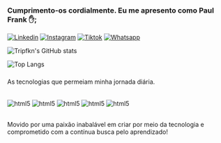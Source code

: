 ### Cumprimento-os cordialmente. Eu me apresento como Paul Frank ✋;
<!-- 
[![Blog](https://img.shields.io/website-up-down-green-red/http/monip.org.svg)](https://sujeitoprogramador.com) -->
[![Linkedin](https://img.shields.io/badge/LinkedIn-0077B5?style=for-the-badge&logo=linkedin&logoColor=white)](https://www.linkedin.com/in/paulfrankc/)
[![Instagram](https://img.shields.io/badge/Instagram-E4405F?style=for-the-badge&logo=instagram&logoColor=white)](https://www.instagram.com/paul_f.k.n/)
[![Tiktok](https://img.shields.io/badge/TikTok-000000?style=for-the-badge&logo=tiktok&logoColor=white)](https://www.tiktok.com/@tripfknedits/)
[![Whatsapp](https://img.shields.io/badge/WhatsApp-25D366?style=for-the-badge&logo=whatsapp&logoColor=white)](https://wa.me/5511992769604)

![Tripfkn's GitHub stats](https://github-readme-stats.vercel.app/api?username=tripfkn&show_icons=true&theme=tokyonight)

![Top Langs](https://github-readme-stats.vercel.app/api/top-langs/?username=tripfkn&hide_progress=true)

### 
As tecnologias que permeiam minha jornada diária.

<div style="display:inline_block"><br/>
<img align="center" alt="html5" src="https://img.shields.io/badge/HTML5-E34F26?style=for-the-badge&logo=html5&logoColor=white">
<img align="center" alt="html5" src="https://img.shields.io/badge/CSS-239120?&style=for-the-badge&logo=css3&logoColor=whitee">
<img align="center" alt="html5" src="https://img.shields.io/badge/JavaScript-F7DF1E?style=for-the-badge&logo=javascript&logoColor=black">
<img align="center" alt="html5" src="https://img.shields.io/badge/SQLite-07405E?style=for-the-badge&logo=sqlite&logoColor=white">
<img align="center" alt="html5" src="https://img.shields.io/badge/C-00599C?style=for-the-badge&logo=c&logoColor=white">
</div><br/>

Movido por uma paixão inabalável em criar por meio da tecnologia e comprometido com a contínua busca pelo aprendizado!


